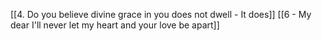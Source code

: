 [[4. Do you believe divine grace in you does not dwell - It does]]
[[6 - My dear I'll never let my heart and your love be apart]]
